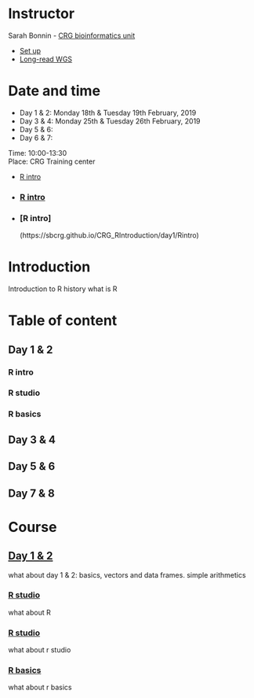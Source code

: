 # Instructor
Sarah Bonnin - [CRG bioinformatics unit](https://biocore.crg.eu/)

* [Set up](http://alsanju.github.io/NGSchool2018/setup)
* [Long-read WGS](http://alsanju.github.io/NGSchool2018/long-readWGS)

# Date and time
* Day 1 & 2: Monday 18th & Tuesday 19th February, 2019
* Day 3 & 4: Monday 25th & Tuesday 26th February, 2019
* Day 5 & 6: 
* Day 6 & 7: 

Time: 10:00-13:30 <br>
Place: CRG Training center

* [R intro](day1/Rintro.rmd)
* [<h3>R intro</h3>](https://sbcrg.github.io/CRG_RIntroduction/day1/Rintro)
* <h3>[R intro]</h3>(https://sbcrg.github.io/CRG_RIntroduction/day1/Rintro)




<h1>Introduction</h1>
Introduction to R history
what is R

<h1>Table of content</h1>

<div id="TOC">
<h2 class="title"><a href="#day12">Day 1 & 2 </a></h2>
  <h3><a href="#rintro">R intro</a></h3>
  <h3><a href="#rstudio">R studio</a></h3>
  <h3><a href="#rbasics">R basics</a></h3>
<h2 class="title"><a href="#day34">Day 3 & 4 </a></h2>
<h2 class="title"><a href="#day56">Day 5 & 6 </a></h2>
<h2 class="title"><a href="#day78">Day 7 & 8 </a></h2>
</div>

<h1>Course</h1>

<div id="day12">
   <h2><a href="#TOC">Day 1 & 2</a></h2>
   <p>
        what about day 1 & 2: basics, vectors and data frames. simple arithmetics
   </p>
</div>


<div id="rintro"><h3><a href="#TOC">R studio</a></h3><p>
        what about R
   </p></div>
<div id="rstudio"><h3><a href="#TOC">R studio</a></h3><p>
	what about r studio
   </p></div>
<div id="rbasics"><h3><a href="#TOC">R basics</a></h3><p>
        what about r basics
   </p></div>



